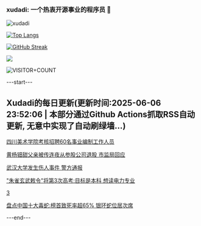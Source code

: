 ### xudadi: 一个热衷开源事业的程序员 👋

![xudadi](https://github-readme-stats-git-masterorgs-github-readme-stats-team.vercel.app/api?username=xudadi)

[![Top Langs](https://github-readme-stats.vercel.app/api/top-langs/?username=xudadi)](https://github.com/anuraghazra/github-readme-stats)

[![GitHub Streak](https://streak-stats.demolab.com?user=xudadi&locale=zh_Hans)](https://git.io/streak-stats)

![](https://raw.githubusercontent.com/xudadi/xudadi/main/assets/github-contribution-grid-snake.svg)

![VISITOR+COUNT](https://komarev.com/ghpvc/?username=xudadi&label=VISITOR+COUNT)


---start---

## Xudadi的每日更新(更新时间:2025-06-06 23:52:06 | 本部分通过Github Actions抓取RSS自动更新, 无意中实现了自动刷绿墙...)

[四川美术学院考核招聘60名事业编制工作人员](https://www.gongkaoleida.com/article/2438257)

[黄杨钿甜父亲被传连夜从参股公司退股 市监局回应](https://m.163.com/news/article/K1D42JFC053469KC.html)

[武汉大学发生伤人事件 警方通报](https://m.163.com/news/article/K1D3A7VQ0534A4SC.html)

["朱雀玄武敕令"将第3次高考:目标是本科 想读电力专业](https://m.163.com/news/article/K1D1505F051492T3.html)

[3](https://m.163.com/touch/news/sub/domestic)

[盘点中国十大毒蛇:榜首致死率超65% 银环蛇位居次席](https://m.163.com/news/article/K1CIC18N0550A0OW.html)

---end---
